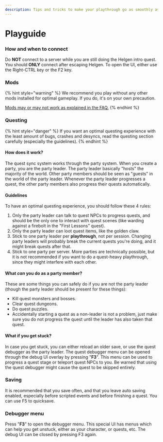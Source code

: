 ```yaml
---
description: Tips and tricks to make your playthrough go as smoothly as possible.
---
```


# Playguide

### How and when to connect

Do **NOT** connect to a server while you are still doing the Helgen intro quest. You should **ONLY** connect after escaping Helgen. To open the UI, either use the Right-CTRL key or the F2 key.

### Mods

{% hint style="warning" %}
We recommend you play without any other mods installed for optimal gameplay. If you do, it's on your own precaution.

[Mods may or may not work as explained in the FAQ.](faq.md)
{% endhint %}

### Questing

{% hint style="danger" %}
If you want an optimal questing experience with the least amount of bugs, crashes and desyncs, read the questing section carefully (especially the guidelines).
{% endhint %}

#### How does it work?

The quest sync system works through the party system. When you create a party, you are the party leader. The party leader basically "hosts" the majority of the world. Other party members should be seen as "guests" in the world of the party leader. Whenever the party leader progresses a quest, the other party members also progress their quests automatically.

#### Guidelines

To have an optimal questing experience, you should follow these 4 rules:

1. Only the party leader can talk to quest NPCs to progress quests, and should be the only one to interact with quest scenes (like warding against a firebolt in the "First Lessons" quest).
2. Only the party leader can loot quest items, like the golden claw.
3. Stick to one party leader per **playthrough**, not per session. Changing party leaders will probably break the current quests you're doing, and it might break quests after that.
4. Stick to one party per server. More parties are technically possible, but it is not recommended if you want to do a quest-heavy playthrough, since they might interfere with each other.

#### What _can_ you do as a party member?

These are some things you can safely do if you are not the party leader (though the party leader should be present for these things):

* Kill quest monsters and bosses.
* Clear quest dungeons.
* Do quest puzzles.
* Accidentally starting a quest as a non-leader is not a problem, just make sure you do not progress the quest until the leader has also taken that quest.

#### What if you get stuck?

In case you get stuck, you can either reload an older save, or use the quest debugger as the party leader. The quest debugger menu can be opened through the debug UI overlay by pressing "**F3**". This menu can be used to progress a quest stage or teleport quest NPCs to you. Be warned that using the quest debugger might cause the quest to be skipped entirely.

### Saving

It is recommended that you save often, and that you leave auto saving enabled, especially before scripted events and before finishing a quest. You can use F5 to quicksave.

### Debugger menu

Press "**F3**" to open the debugger menu. This special UI has menus which can help you get unstuck, either as your character, or quests, etc. The debug UI can be closed by pressing F3 again.
